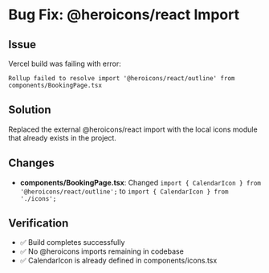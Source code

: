 # Bug Fix: @heroicons/react Import

## Issue
Vercel build was failing with error:
```
Rollup failed to resolve import '@heroicons/react/outline' from components/BookingPage.tsx
```

## Solution
Replaced the external @heroicons/react import with the local icons module that already exists in the project.

## Changes
- **components/BookingPage.tsx**: Changed `import { CalendarIcon } from '@heroicons/react/outline';` to `import { CalendarIcon } from './icons';`

## Verification
- ✅ Build completes successfully
- ✅ No @heroicons imports remaining in codebase
- ✅ CalendarIcon is already defined in components/icons.tsx
